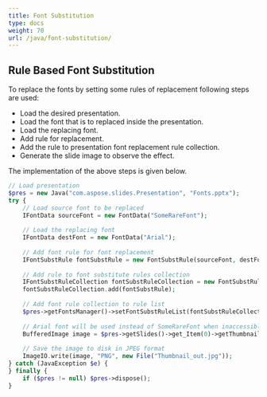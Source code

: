 ```yaml
---
title: Font Substitution
type: docs
weight: 70
url: /java/font-substitution/
---
```



## **Rule Based Font Substitution**
To replace the fonts by setting some rules of replacement following steps are used:

- Load the desired presentation.
- Load the font that is to replaced inside the presentation.
- Load the replacing font.
- Add rule for replacement.
- Add the rule to presentation font replacement rule collection.
- Generate the slide image to observe the effect.

The implementation of the above steps is given below.

```php
// Load presentation
$pres = new Java("com.aspose.slides.Presentation", "Fonts.pptx");
try {
    // Load source font to be replaced
    IFontData sourceFont = new FontData("SomeRareFont");
    
    // Load the replacing font
    IFontData destFont = new FontData("Arial");
    
    // Add font rule for font replacement
    IFontSubstRule fontSubstRule = new FontSubstRule(sourceFont, destFont, FontSubstCondition.WhenInaccessible);
    
    // Add rule to font substitute rules collection
    IFontSubstRuleCollection fontSubstRuleCollection = new FontSubstRuleCollection();
    fontSubstRuleCollection.add(fontSubstRule);
    
    // Add font rule collection to rule list
    $pres->getFontsManager()->setFontSubstRuleList(fontSubstRuleCollection);
    
    // Arial font will be used instead of SomeRareFont when inaccessible
    BufferedImage image = $pres->getSlides()->get_Item(0)->getThumbnail(1f, 1f);
    
    // Save the image to disk in JPEG format
    ImageIO.write(image, "PNG", new File("Thumbnail_out.jpg"));
} catch (JavaException $e) {
} finally {
    if ($pres != null) $pres->dispose();
}
```

